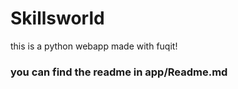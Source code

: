# Skillsworld

this is a python webapp made with fuqit!

### you can find the readme in app/Readme.md
